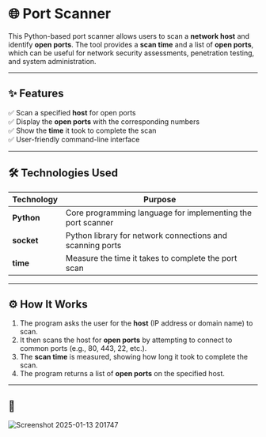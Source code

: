 # 🌐 Port Scanner

This Python-based port scanner allows users to scan a **network host** and identify **open ports**. The tool provides a **scan time** and a list of **open ports**, which can be useful for network security assessments, penetration testing, and system administration.

---

## ✨ Features

✅ Scan a specified **host** for open ports  
✅ Display the **open ports** with the corresponding numbers  
✅ Show the **time** it took to complete the scan  
✅ User-friendly command-line interface

---

## 🛠️ Technologies Used

| Technology | Purpose |
|---|---|
| **Python** | Core programming language for implementing the port scanner |
| **socket** | Python library for network connections and scanning ports |
| **time** | Measure the time it takes to complete the port scan |

---

## ⚙️ How It Works

1. The program asks the user for the **host** (IP address or domain name) to scan.
2. It then scans the host for **open ports** by attempting to connect to common ports (e.g., 80, 443, 22, etc.).
3. The **scan time** is measured, showing how long it took to complete the scan.
4. The program returns a list of **open ports** on the specified host.

---


  

## 📸 






![Screenshot 2025-01-13 201747](https://github.com/user-attachments/assets/a4f28574-ce84-4ff9-8038-e5d7d22a176c)

